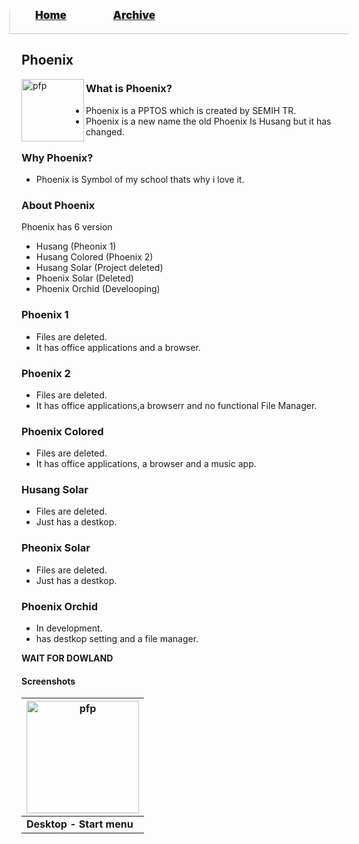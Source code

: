<blockquote style="background: #0000;border-bottom: 1px solid #B2D2E1;height: 30px;margin: 0 -20px 20px;padding: 0px 20px 9px 40px;">
  <p style=""><a href="https://pptos-org.github.io/pptos/" style="font-size: 17px;font-weight: 900;font-style: normal;text-shadow: rgba(255,255,255,0.9) 0 1px 0;">Home</a>&nbsp;&nbsp;&nbsp;&nbsp;&nbsp;&nbsp;&nbsp;&nbsp;&nbsp;&nbsp;&nbsp;&nbsp;&nbsp;&nbsp;&nbsp;&nbsp;&nbsp;&nbsp;
    <a href="https://pptos-org.github.io/pptos/archive/" style="font-size: 17px;font-weight: 900;font-style: normal;text-shadow: rgba(255,255,255,0.9) 0 1px 0;">Archive</a>
  </p>
</blockquote>

## Phoenix

<a>
  <img align="left" height="100" alt="pfp" src="https://user-images.githubusercontent.com/58103738/136655486-b99169ca-4124-4203-9f24-81eff4b84f15.png" />
</a>

### What  is Phoenix?

- Phoenix is a PPTOS which is created by SEMIH TR.
- Phoenix is a new name the old Phoenix Is Husang but it has changed.

### Why Phoenix?

- Phoenix is Symbol of my school thats why i love it.

### About Phoenix

Phoenix has 6 version 

- Husang (Pheonix 1)
- Husang Colored (Phoenix 2)
- Husang Solar (Project deleted)
- Phoenix Solar (Deleted)
- Phoenix Orchid (Develooping)

### Phoenix 1

- Files are deleted.
- It has office applications and a browser.

### Phoenix 2 
- Files are deleted.
- It has office applications,a browserr and no functional File Manager.

### Phoenix Colored
- Files are deleted.
- It has office applications, a browser and a music app.

### Husang Solar
- Files are deleted.
- Just has a destkop.

### Pheonix Solar
- Files are deleted.
- Just has a destkop.

### Phoenix Orchid
- In development.
- has destkop setting and a file manager.

**WAIT FOR DOWLAND**

#### Screenshots

| <a href="https://user-images.githubusercontent.com/58103738/136655520-105ab73e-4d41-4bf6-a9e2-a36274aa957f.png"><img height="180" alt="pfp" src="https://user-images.githubusercontent.com/58103738/136655520-105ab73e-4d41-4bf6-a9e2-a36274aa957f.png" /></a> |
| - |
| **Desktop - Start menu** |

<body style="background-image: url(https://raw.githubusercontent.com/hexa-one/pptos-wiki/gh-pages/assets/background/background.png);background-repeat: no-repeat;background-attachment: fixed;background-size: cover;">
